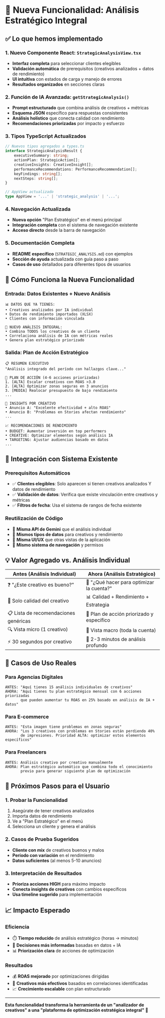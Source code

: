 # 🚀 Nueva Funcionalidad: Análisis Estratégico Integral

## ✅ Lo que hemos implementado

### 1. **Nuevo Componente React**: `StrategicAnalysisView.tsx`
- **Interfaz completa** para seleccionar clientes elegibles
- **Validación automática** de prerequisitos (creativos analizados + datos de rendimiento)
- **UI intuitiva** con estados de carga y manejo de errores
- **Resultados organizados** en secciones claras

### 2. **Función de IA Avanzada**: `getStrategicAnalysis()`
- **Prompt estructurado** que combina análisis de creativos + métricas
- **Esquema JSON** específico para respuestas consistentes
- **Análisis holístico** que conecta calidad con rendimiento
- **Recomendaciones priorizadas** por impacto y esfuerzo

### 3. **Tipos TypeScript Actualizados**
```typescript
// Nuevos tipos agregados a types.ts
interface StrategicAnalysisResult {
    executiveSummary: string;
    actionPlan: StrategicAction[];
    creativeInsights: CreativeInsight[];
    performanceRecommendations: PerformanceRecommendation[];
    keyFindings: string[];
    nextSteps: string[];
}

// AppView actualizado
type AppView = '...' | 'strategic_analysis' | '...';
```

### 4. **Navegación Actualizada**
- **Nueva opción** "Plan Estratégico" en el menú principal
- **Integración completa** con el sistema de navegación existente
- **Acceso directo** desde la barra de navegación

### 5. **Documentación Completa**
- **README específico** (`STRATEGIC_ANALYSIS.md`) con ejemplos
- **Sección de ayuda** actualizada con guía paso a paso
- **Casos de uso** detallados para diferentes tipos de usuarios

## 🎯 Cómo Funciona la Nueva Funcionalidad

### **Entrada**: Datos Existentes + Nuevo Análisis
```
📊 DATOS QUE YA TIENES:
• Creativos analizados por IA individual
• Datos de rendimiento importados (XLSX)
• Clientes con información vinculada

🧠 NUEVO ANÁLISIS INTEGRAL:
• Combina TODOS los creativos de un cliente
• Correlaciona análisis de IA con métricas reales
• Genera plan estratégico priorizado
```

### **Salida**: Plan de Acción Estratégico
```
📋 RESUMEN EJECUTIVO
"Análisis integrado del período con hallazgos clave..."

🎯 PLAN DE ACCIÓN (4-6 acciones priorizadas)
1. [ALTA] Escalar creativos con ROAS >3.0
2. [ALTA] Optimizar zonas seguras en 3 anuncios
3. [MEDIA] Realocar presupuesto de bajo rendimiento
...

🎨 INSIGHTS POR CREATIVO
• Anuncio A: "Excelente efectividad + alto ROAS"
• Anuncio B: "Problemas en Stories afectan rendimiento"
...

📈 RECOMENDACIONES DE RENDIMIENTO
• BUDGET: Aumentar inversión en top performers
• CREATIVE: Optimizar elementos según análisis IA
• TARGETING: Ajustar audiencias basado en datos
...
```

## 🔧 Integración con Sistema Existente

### **Prerequisitos Automáticos**
- ✅ **Clientes elegibles**: Solo aparecen si tienen creativos analizados Y datos de rendimiento
- ✅ **Validación de datos**: Verifica que existe vinculación entre creativos y métricas
- ✅ **Filtros de fecha**: Usa el sistema de rangos de fecha existente

### **Reutilización de Código**
- 🔄 **Misma API de Gemini** que el análisis individual
- 🔄 **Mismos tipos de datos** para creativos y rendimiento  
- 🔄 **Misma UI/UX** que otras vistas de la aplicación
- 🔄 **Mismo sistema de navegación** y permisos

## 💡 Valor Agregado vs. Análisis Individual

| **Antes** (Análisis Individual) | **Ahora** (Análisis Estratégico) |
|---|---|
| ❓ "¿Este creativo es bueno?" | 🎯 "¿Qué hacer para optimizar la cuenta?" |
| 🎨 Solo calidad del creativo | 📊 Calidad + Rendimiento + Estrategia |
| 📋 Lista de recomendaciones genéricas | 🚀 Plan de acción priorizado y específico |
| 🔍 Vista micro (1 creativo) | 🏢 Vista macro (toda la cuenta) |
| ⚡ 30 segundos por creativo | 🧠 2-3 minutos de análisis profundo |

## 🎯 Casos de Uso Reales

### **Para Agencias Digitales**
```
ANTES: "Aquí tienes 15 análisis individuales de creativos"
AHORA: "Aquí tienes tu plan estratégico mensual con 6 acciones priorizadas 
       que pueden aumentar tu ROAS en 25% basado en análisis de IA + datos"
```

### **Para E-commerce**
```
ANTES: "Esta imagen tiene problemas en zonas seguras"
AHORA: "Los 3 creativos con problemas en Stories están perdiendo 40% 
       de impresiones. Prioridad ALTA: optimizar estos elementos específicos"
```

### **Para Freelancers**
```
ANTES: Análisis creativo por creativo manualmente
AHORA: Plan estratégico automático que combina todo el conocimiento 
       previo para generar siguiente plan de optimización
```

## 🚀 Próximos Pasos para el Usuario

### **1. Probar la Funcionalidad**
1. Asegúrate de tener creativos analizados
2. Importa datos de rendimiento
3. Ve a "Plan Estratégico" en el menú
4. Selecciona un cliente y genera el análisis

### **2. Casos de Prueba Sugeridos**
- **Cliente con mix** de creativos buenos y malos
- **Período con variación** en el rendimiento
- **Datos suficientes** (al menos 5-10 anuncios)

### **3. Interpretación de Resultados**
- **Prioriza acciones HIGH** para máximo impacto
- **Conecta insights de creativos** con cambios específicos
- **Usa timeline sugerido** para implementación

## 📈 Impacto Esperado

### **Eficiencia**
- ⏱️ **Tiempo reducido** de análisis estratégico (horas → minutos)
- 🎯 **Decisiones más informadas** basadas en datos + IA
- 📊 **Priorización clara** de acciones de optimización

### **Resultados**
- 💰 **ROAS mejorado** por optimizaciones dirigidas
- 🎨 **Creativos más efectivos** basados en correlaciones identificadas
- 📈 **Crecimiento escalable** con plan estructurado

---

**Esta funcionalidad transforma la herramienta de un "analizador de creativos" a una "plataforma de optimización estratégica integral" 🚀**
